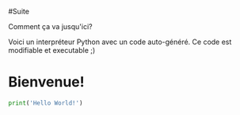 #Suite

Comment ça va jusqu'ici?

Voici un interpréteur Python avec un code auto-généré. Ce code est modifiable et executable ;)
# Bienvenue!

```python runnable
print('Hello World!')
```
